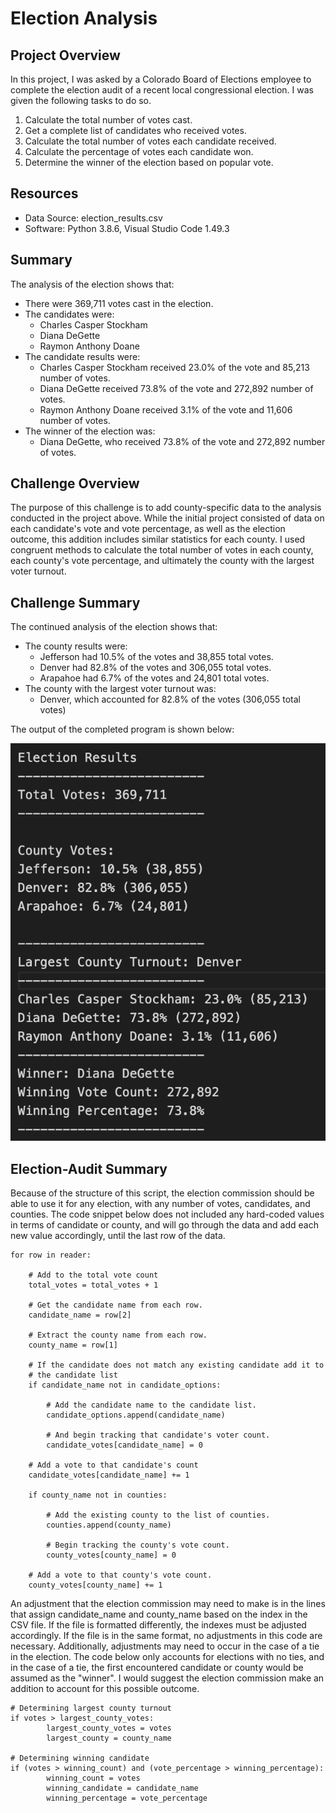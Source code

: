 # Election Analysis

## Project Overview
In this project, I was asked by a Colorado Board of Elections employee to complete the election audit of a recent local congressional election. I was given the following tasks to do so.

1. Calculate the total number of votes cast.
2. Get a complete list of candidates who received votes.
3. Calculate the total number of votes each candidate received.
4. Calculate the percentage of votes each candidate won.
5. Determine the winner of the election based on popular vote.

## Resources
- Data Source: election_results.csv
- Software: Python 3.8.6, Visual Studio Code 1.49.3

## Summary
The analysis of the election shows that:
- There were 369,711 votes cast in the election.
- The candidates were:
    - Charles Casper Stockham
    - Diana DeGette
    - Raymon Anthony Doane
- The candidate results were:
    - Charles Casper Stockham received 23.0% of the vote and 85,213 number of votes.
    - Diana DeGette received 73.8% of the vote and 272,892 number of votes.
    - Raymon Anthony Doane received 3.1% of the vote and 11,606 number of votes.
- The winner of the election was:
    - Diana DeGette, who received 73.8% of the vote and 272,892 number of votes.
    
## Challenge Overview
The purpose of this challenge is to add county-specific data to the analysis conducted in the project above. While the initial project consisted of data on each candidate's vote and vote percentage, as well as the election outcome, this addition includes similar statistics for each county. I used congruent methods to calculate the total number of votes in each county, each county's vote percentage, and ultimately the county with the largest voter turnout. 

## Challenge Summary
The continued analysis of the election shows that:
- The county results were:
    - Jefferson had 10.5% of the votes and 38,855 total votes.
    - Denver had 82.8% of the votes and 306,055 total votes.
    - Arapahoe had 6.7% of the votes and 24,801 total votes.
- The county with the largest voter turnout was:
    - Denver, which accounted for 82.8% of the votes (306,055 total votes)
    
The output of the completed program is shown below:

![Results](results.png)

## Election-Audit Summary
Because of the structure of this script, the election commission should be able to use it for any election, with any number of votes, candidates, and counties. The code snippet below does not included any hard-coded values in terms of candidate or county, and will go through the data and add each new value accordingly, until the last row of the data.  

    for row in reader:

        # Add to the total vote count
        total_votes = total_votes + 1

        # Get the candidate name from each row.
        candidate_name = row[2]

        # Extract the county name from each row.
        county_name = row[1]

        # If the candidate does not match any existing candidate add it to
        # the candidate list
        if candidate_name not in candidate_options:

            # Add the candidate name to the candidate list.
            candidate_options.append(candidate_name)

            # And begin tracking that candidate's voter count.
            candidate_votes[candidate_name] = 0

        # Add a vote to that candidate's count
        candidate_votes[candidate_name] += 1

        if county_name not in counties:

            # Add the existing county to the list of counties.
            counties.append(county_name)

            # Begin tracking the county's vote count.
            county_votes[county_name] = 0
            
        # Add a vote to that county's vote count.
        county_votes[county_name] += 1
        
An adjustment that the election commission may need to make is in the lines that assign candidate_name and county_name based on the index in the CSV file. If the file is formatted differently, the indexes must be adjusted accordingly. If the file is in the same format, no adjustments in this code are necessary. Additionally, adjustments may need to occur in the case of a tie in the election. The code below only accounts for elections with no ties, and in the case of a tie, the first encountered candidate or county would be assumed as the "winner". I would suggest the election commission make an addition to account for this possible outcome.

    # Determining largest county turnout
    if votes > largest_county_votes:
            largest_county_votes = votes
            largest_county = county_name
            
    # Determining winning candidate
    if (votes > winning_count) and (vote_percentage > winning_percentage):
            winning_count = votes
            winning_candidate = candidate_name
            winning_percentage = vote_percentage
    
